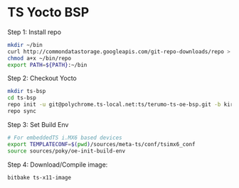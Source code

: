TS Yocto BSP
=========

Step 1: Install repo

```bash
mkdir ~/bin
curl http://commondatastorage.googleapis.com/git-repo-downloads/repo > ~/bin/repo
chmod a+x ~/bin/repo
export PATH=${PATH}:~/bin
```

Step 2: Checkout Yocto

```bash
mkdir ts-bsp
cd ts-bsp
repo init -u git@polychrome.ts-local.net:ts/terumo-ts-oe-bsp.git -b kirkstone-tsterumo
repo sync
```

Step 3: Set Build Env

```bash
# For embeddedTS i.MX6 based devices
export TEMPLATECONF=$(pwd)/sources/meta-ts/conf/tsimx6_conf
source sources/poky/oe-init-build-env 
```

Step 4: Download/Compile image:

```bash
bitbake ts-x11-image
```
